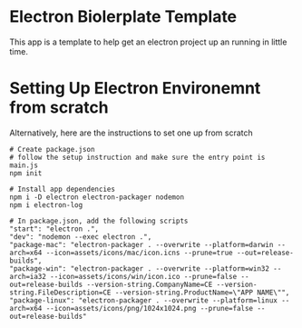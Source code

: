 # Electron Biolerplate Template

This app is a template to help get an electron project up an running in little time.

# Setting Up Electron Environemnt from scratch

Alternatively, here are the instructions to set one up from scratch

```
# Create package.json
# follow the setup instruction and make sure the entry point is main.js
npm init

# Install app dependencies
npm i -D electron electron-packager nodemon
npm i electron-log

# In package.json, add the following scripts
"start": "electron .",
"dev": "nodemon --exec electron .",
"package-mac": "electron-packager . --overwrite --platform=darwin --arch=x64 --icon=assets/icons/mac/icon.icns --prune=true --out=release-builds",
"package-win": "electron-packager . --overwrite --platform=win32 --arch=ia32 --icon=assets/icons/win/icon.ico --prune=false --out=release-builds --version-string.CompanyName=CE --version-string.FileDescription=CE --version-string.ProductName=\"APP NAME\"",
"package-linux": "electron-packager . --overwrite --platform=linux --arch=x64 --icon=assets/icons/png/1024x1024.png --prune=false --out=release-builds"
```
